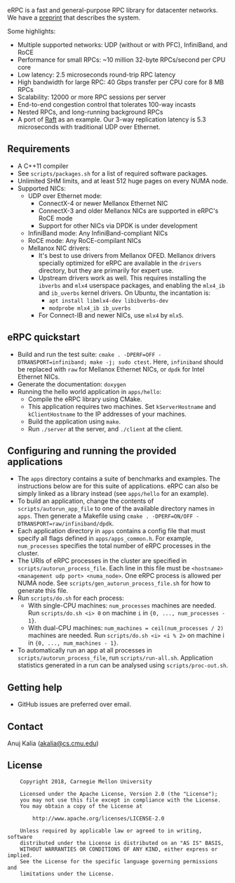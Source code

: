 eRPC is a fast and general-purpose RPC library for datacenter networks.
We have a [preprint](https://arxiv.org/pdf/1806.00680.pdf) that describes the
system.

Some highlights:
 * Multiple supported networks: UDP (without or with PFC), InfiniBand, and RoCE
 * Performance for small RPCs: ~10 million 32-byte RPCs/second per CPU core
 * Low latency: 2.5 microseconds round-trip RPC latency
 * High bandwidth for large RPC: 40 Gbps transfer per CPU core for 8 MB RPCs
 * Scalability: 12000 or more RPC sessions per server
 * End-to-end congestion control that tolerates 100-way incasts
 * Nested RPCs, and long-running background RPCs
 * A port of [Raft](https://github.com/willemt/raft) as an example. Our 3-way
   replication latency is 5.3 microseconds with traditional UDP over Ethernet.

## Requirements
 * A C++11 compiler
 * See `scripts/packages.sh` for a list of required software packages.
 * Unlimited SHM limits, and at least 512 huge pages on every NUMA node.
 * Supported NICs:
   * UDP over Ethernet mode:
     * ConnectX-4 or newer Mellanox Ethernet NIC
     * ConnectX-3 and older Mellanox NICs are supported in eRPC's RoCE mode
     * Support for other NICs via DPDK is under development
   * InfiniBand mode: Any InfiniBand-compliant NICs
   * RoCE mode: Any RoCE-compilant NICs
   * Mellanox NIC drivers:
     * It's best to use drivers from Mellanox OFED. Mellanox drivers specially
       optimized for eRPC are available in the `drivers` directory, but they are
       primarily for expert use.
     * Upstream drivers work as well. This requires installing the `ibverbs` and
       `mlx4` userspace packages, and enabling the `mlx4_ib` and `ib_uverbs`
       kernel drivers. On Ubuntu, the incantation is:
        * `apt install libmlx4-dev libibverbs-dev`
        * `modprobe mlx4_ib ib_uverbs`
     * For Connect-IB and newer NICs, use `mlx4` by `mlx5`.

## eRPC quickstart
 * Build and run the test suite:
   `cmake . -DPERF=OFF -DTRANSPORT=infiniband; make -j; sudo ctest`.
   Here, `infiniband` should be replaced with `raw` for Mellanox Ethernet NICs,
   or `dpdk` for Intel Ethernet NICs.
 * Generate the documentation: `doxygen`
 * Running the hello world application in `apps/hello`:
   * Compile the eRPC library using CMake.
   * This application requires two machines. Set `kServerHostname` and
     `kClientHostname` to the IP addresses of your machines.
   * Build the application using `make`.
   * Run `./server` at the server, and `./client` at the client.

## Configuring and running the provided applications
 * The `apps` directory contains a suite of benchmarks and examples. The
   instructions below are for this suite of applications. eRPC can also be
   simply linked as a library instead (see `apps/hello` for an example).
 * To build an application, change the contents of `scripts/autorun_app_file`
   to one of the available directory names in `apps`. Then generate a Makefile
   using `cmake . -DPERF=ON/OFF -DTRANSPORT=raw/infiniband/dpdk`. 
 * Each application directory in `apps` contains a config file
   that must specify all flags defined in `apps/apps_common.h`. For example,
   `num_processes` specifies the total number of eRPC processes in the cluster.
 * The URIs of eRPC processes in the cluster are specified in
   `scripts/autorun_process_file`. Each line in this file must be
   `<hostname> <management udp port> <numa_node>`. One eRPC process is allowed
   per NUMA node. See `scripts/gen_autorun_process_file.sh` for how to generate
   this file.
 * Run `scripts/do.sh` for each process:
   * With single-CPU machines: `num_processes` machines are needed.
     Run `scripts/do.sh <i> 0` on machine `i` in `{0, ..., num_processes - 1}`.
   * With dual-CPU machines: `num_machines = ceil(num_processes / 2)` machines
     are needed. Run `scripts/do.sh <i> <i % 2>` on machine i in
     `{0, ..., num_machines - 1}`.
 * To automatically run an app at all processes in `scripts/autorun_process_file`,
   run `scripts/run-all.sh`. Application statistics generated in a run can be
   analysed using `scripts/proc-out.sh`.

## Getting help
 * GitHub issues are preferred over email.

## Contact
Anuj Kalia (akalia@cs.cmu.edu)

## License
		Copyright 2018, Carnegie Mellon University

        Licensed under the Apache License, Version 2.0 (the "License");
        you may not use this file except in compliance with the License.
        You may obtain a copy of the License at

            http://www.apache.org/licenses/LICENSE-2.0

        Unless required by applicable law or agreed to in writing, software
        distributed under the License is distributed on an "AS IS" BASIS,
        WITHOUT WARRANTIES OR CONDITIONS OF ANY KIND, either express or implied.
        See the License for the specific language governing permissions and
        limitations under the License.

